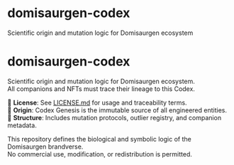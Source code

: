 # domisaurgen-codex
Scientific origin and mutation logic for Domisaurgen ecosystem  
# domisaurgen-codex

Scientific origin and mutation logic for Domisaurgen ecosystem.  
All companions and NFTs must trace their lineage to this Codex.

📜 **License**: See [LICENSE.md](./LICENSE.md) for usage and traceability terms.  
🔗 **Origin**: Codex Genesis is the immutable source of all engineered entities.  
🧬 **Structure**: Includes mutation protocols, outlier registry, and companion metadata.

This repository defines the biological and symbolic logic of the Domisaurgen brandverse.  
No commercial use, modification, or redistribution is permitted.
